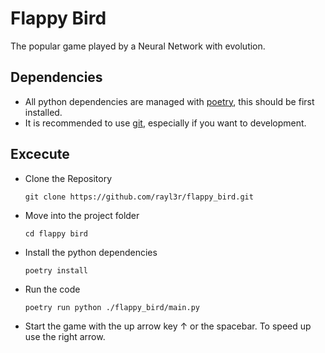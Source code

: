 # Flappy Bird

The popular game played by a Neural Network with evolution.

## Dependencies

- All python dependencies are managed with [poetry](https://python-poetry.org/), this should be first installed.
- It is recommended to use [git](https://git-scm.com/), especially if you want to development.

## Excecute

- Clone the Repository

    ```Shell
    git clone https://github.com/rayl3r/flappy_bird.git
    ```

- Move into the project folder

    ```Shell
    cd flappy bird
    ```

- Install the python dependencies

    ```Shell
    poetry install
    ```

- Run the code

    ```Shell
    poetry run python ./flappy_bird/main.py
    ```

- Start the game with the up arrow key &uarr; or the spacebar. To speed up use the right arrow.

